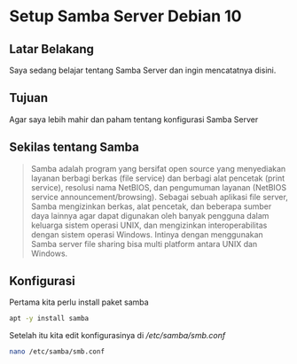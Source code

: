 # Setup Samba Server Debian 10


## Latar Belakang

Saya sedang belajar tentang Samba Server dan ingin mencatatnya disini.

## Tujuan

Agar saya lebih mahir dan paham tentang konfigurasi Samba Server

## Sekilas tentang Samba

> Samba adalah program yang bersifat open source yang menyediakan layanan berbagi berkas (file service) dan berbagi alat pencetak (print service), resolusi nama NetBIOS, dan pengumuman layanan (NetBIOS service announcement/browsing). Sebagai sebuah aplikasi file server, Samba mengizinkan berkas, alat pencetak, dan beberapa sumber daya lainnya agar dapat digunakan oleh banyak pengguna dalam keluarga sistem operasi UNIX, dan mengizinkan interoperabilitas dengan sistem operasi Windows. Intinya dengan menggunakan Samba server file sharing bisa multi platform antara UNIX dan Windows.

## Konfigurasi

Pertama kita perlu install paket samba

```bash
apt -y install samba
```

Setelah itu kita edit konfigurasinya di */etc/samba/smb.conf*

```bash
nano /etc/samba/smb.conf
```

